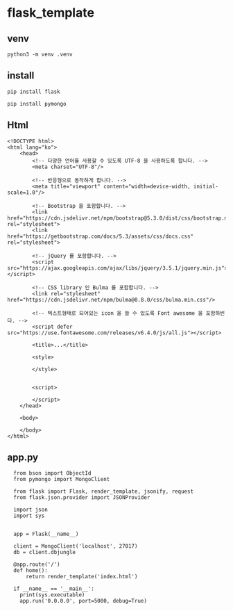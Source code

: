 # flask_template

## venv
    python3 -m venv .venv

## install
    pip install flask 

    pip install pymongo

## Html
    <!DOCTYPE html>
    <html lang="ko">
        <head>
            <!-- 다양한 언어를 사용할 수 있도록 UTF-8 을 사용하도록 합니다. -->
            <meta charset="UTF-8"/>
    
            <!-- 반응형으로 동작하게 합니다. -->
            <meta title="viewport" content="width=device-width, initial-scale=1.0"/>
    
            <!-- Bootstrap 을 포함합니다. -->
            <link href="https://cdn.jsdelivr.net/npm/bootstrap@5.3.0/dist/css/bootstrap.min.css" rel="stylesheet">
            <link href="https://getbootstrap.com/docs/5.3/assets/css/docs.css" rel="stylesheet">
    
            <!-- jQuery 를 포함합니다. -->
            <script src="https://ajax.googleapis.com/ajax/libs/jquery/3.5.1/jquery.min.js"></script>
    
            <!-- CSS library 인 Bulma 를 포함합니다. -->
            <link rel="stylesheet" href="https://cdn.jsdelivr.net/npm/bulma@0.8.0/css/bulma.min.css"/>
    
            <!-- 텍스트형태로 되어있는 icon 을 쓸 수 있도록 Font awesome 을 포함하빈다. -->
            <script defer src="https://use.fontawesome.com/releases/v6.4.0/js/all.js"></script>
    
            <title>...</title>

            <style>
                
            </style>
    
            
            <script>
              
            </script>
        </head>
    
        <body>
         
        </body>
    </html>
    
## app.py
      from bson import ObjectId
      from pymongo import MongoClient
      
      from flask import Flask, render_template, jsonify, request
      from flask.json.provider import JSONProvider
      
      import json
      import sys
      
      
      app = Flask(__name__)
      
      client = MongoClient('localhost', 27017)
      db = client.dbjungle
    
      @app.route('/')
      def home():
          return render_template('index.html')
          
      if __name__ == '__main__':
        print(sys.executable)
        app.run('0.0.0.0', port=5000, debug=True)



  
